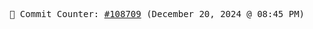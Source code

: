 <p align="center">
    <samp>
        📮 Commit Counter: <a href="https://github.com/Javascript-void0/Javascript-void0/commits/main">#108709</a> (December 20, 2024 @ 08:45 PM)
    </samp>
</p>